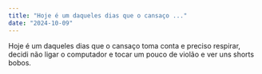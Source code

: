 ```yaml
---
title: "Hoje é um daqueles dias que o cansaço ..."
date: "2024-10-09"
---
```


Hoje é um daqueles dias que o cansaço toma conta e preciso respirar, decidi não ligar o computador e tocar um pouco de violão e ver uns shorts bobos.
